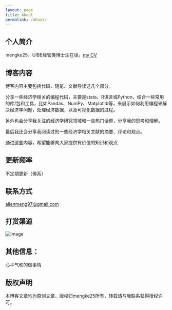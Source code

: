 ```yaml
---
layout: page
title: About
permalink: /about/
---
```


## 个人简介

mengke25，UIBE经管类博士生在读。[my CV](https://mengke25.github.io/cv/个人简历.md)

## 博客内容

博客内容主要包括代码、随笔、文献导读这几个部分。

分享一些经济学相关的编程代码，主要是stata、R语言或Python，结合一些常用的库/包和工具，比如Pandas、NumPy、Matplotlib等，来展示如何利用编程来解决经济学问题，处理经济数据，以及可视化数据的过程。

另外也会分享我关注的经济学研究领域和一些热门话题，分享我的思考和理解。

最后我还会分享我阅读过的一些经济学相关文献的摘要、评论和观点。

通过这些内容，希望能够向大家提供有价值的知识和观点


## 更新频率

不定期更新（佛系）

## 联系方式

allenmeng97@gmail.com

## 打赏渠道

![image](https://mengke25.github.io/images/dashang.png)

## 其他信息： 

心平气和的做事情

## 版权声明

本博客文章均为原创文章，版权归mengke25所有，转载请与我联系获得授权许可。
